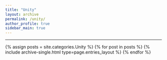 ```yaml
---
title: "Unity"
layout: archive
permalink: /unity/
author_profile: true
sidebar_main: true
---
```


<!-- 공백이 포함되어 있는 카테고리 이름의 경우 site.categories.['a b c'] 이런식으로! -->

***

{% assign posts = site.categories.Unity %}
{% for post in posts %} {% include archive-single.html type=page.entries_layout %} {% endfor %}